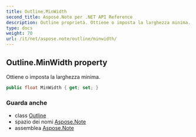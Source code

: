 ```yaml
---
title: Outline.MinWidth
second_title: Aspose.Note per .NET API Reference
description: Outline proprietà. Ottiene o imposta la larghezza minima.
type: docs
weight: 70
url: /it/net/aspose.note/outline/minwidth/
---
```

## Outline.MinWidth property

Ottiene o imposta la larghezza minima.

```csharp
public float MinWidth { get; set; }
```

### Guarda anche

* class [Outline](../)
* spazio dei nomi [Aspose.Note](../../outline/)
* assemblea [Aspose.Note](../../../)



